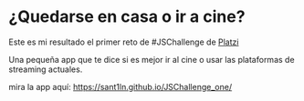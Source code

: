 # ¿Quedarse en casa o ir a cine?

Este es mi resultado el primer reto de #JSChallenge de [Platzi](https://platzi.com)

Una pequeña app que te dice si es mejor ir al cine o usar las plataformas de streaming actuales.

mira la app aquí: https://sant1ln.github.io/JSChallenge_one/
